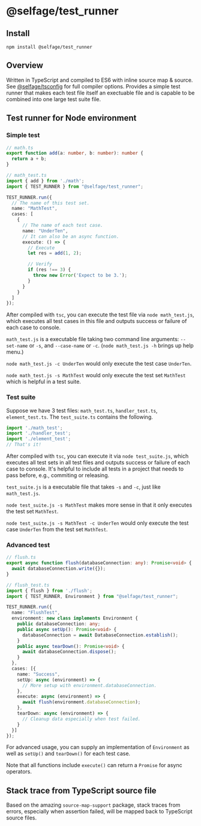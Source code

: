 # @selfage/test_runner

## Install
`npm install @selfage/test_runner`

## Overview

Written in TypeScript and compiled to ES6 with inline source map & source. See [@selfage/tsconfig](https://www.npmjs.com/package/@selfage/tsconfig) for full compiler options. Provides a simple test runner that makes each test file itself an exectuable file and is capable to be combined into one large test suite file.

## Test runner for Node environment

### Simple test

```TypeScript
// math.ts
export function add(a: number, b: number): number {
  return a + b;
}

// math_test.ts
import { add } from './math';
import { TEST_RUNNER } from "@selfage/test_runner";

TEST_RUNNER.run({
  // The name of this test set.
  name: "MathTest",
  cases: [
    {
      // The name of each test case.
      name: "UnderTen",
      // It can also be an async function.
      execute: () => {
        // Execute
        let res = add(1, 2);

        // Verify
        if (res !== 3) {
          throw new Error('Expect to be 3.');
        }
      }
    }
  ]
});
```

After compiled with `tsc`, you can execute the test file via `node math_test.js`, which executes all test cases in this file and outputs success or failure of each case to console.

`math_test.js` is a executable file taking two command line arguments: `--set-name` or `-s`, and `--case-name` or `-c`. (`node math_test.js -h` brings up help menu.)

`node math_test.js -c UnderTen` would only execute the test case `UnderTen`.

`node math_test.js -s MathTest` would only execute the test set `MathTest` which
is helpful in a test suite.

### Test suite

Suppose we have 3 test files: `math_test.ts`, `handler_test.ts`,
`element_test.ts`. The `test_suite.ts` contains the following.

```TypeScript
import './math_test';
import './handler_test';
import './element_test';
// That's it!
```

After compiled with `tsc`, you can execute it via `node test_suite.js`, which executes all test sets in all test files and outputs success or failure of each case to console. It's helpful to include all tests in a project that needs to pass before, e.g., commiting or releasing.

`test_suite.js` is a executable file that takes `-s` and `-c`, just like `math_test.js`.

`node test_suite.js -s MathTest` makes more sense in that it only executes the test set `MathTest`.

`node test_suite.js -s MathTest -c UnderTen` would only execute the test case `UnderTen` from the test set `MathTest`.

### Advanced test

```TypeScript
// flush.ts
export async function flush(databaseConnection: any): Promise<void> {
  await databaseConnection.write({});
}

// flush_test.ts
import { flush } from './flush';
import { TEST_RUNNER, Environment } from "@selfage/test_runner";

TEST_RUNNER.run({
  name: "FlushTest",
  environment: new class implements Environment {
    public databaseConnection: any;
    public async setUp(): Promise<void> {
      databaseConnection = await DatabaseConnection.establish();
    }
    public async tearDown(): Promise<void> {
      await databaseConnection.dispose();
    }
  },
  cases: [{
    name: "Success",
    setUp: async (environment) => {
      // More setup with environment.databaseConnection.
    },
    execute: async (environment) => {
      await flush(environment.databaseConnection);
    },
    tearDown: async (environment) => {
      // Cleanup data especially when test failed.
    }
  }]
});
```

For advanced usage, you can supply an implementation of `Environment` as well as `setUp()` and `tearDown()` for each test case.

Note that all functions include `execute()` can return a `Promise` for async operators.

## Stack trace from TypeScript source file

Based on the amazing `source-map-support` package, stack traces from errors, especially when assertion failed, will be mapped back to TypeScript source files.
